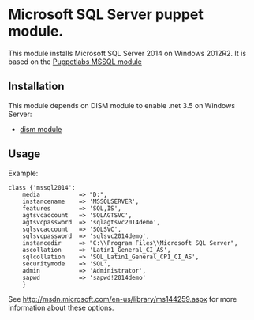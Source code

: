 # Microsoft SQL Server puppet module.

This module installs Microsoft SQL Server 2014 on Windows 2012R2. It is based on the [Puppetlabs MSSQL module](https://forge.puppetlabs.com/puppetlabs/mssql)

## Installation

This module depends on DISM module to enable .net 3.5 on Windows Server:

* [dism module](http://forge.puppetlabs.com/puppetlabs/dism)

## Usage

Example:
```puppet
class {'mssql2014':
    media           => "D:",
    instancename    => 'MSSQLSERVER',
    features        => 'SQL,IS',
    agtsvcaccount   => 'SQLAGTSVC',
    agtsvcpassword  => 'sqlagtsvc2014demo',
    sqlsvcaccount   => 'SQLSVC',
    sqlsvcpassword  => 'sqlsvc2014demo',
    instancedir     => "C:\\Program Files\\Microsoft SQL Server",
    ascollation     => 'Latin1_General_CI_AS',
    sqlcollation    => 'SQL_Latin1_General_CP1_CI_AS',
    securitymode    => 'SQL',
    admin           => 'Administrator',
    sapwd           => 'sapwd!2014demo'
    }
```

See http://msdn.microsoft.com/en-us/library/ms144259.aspx for more information about these options.
